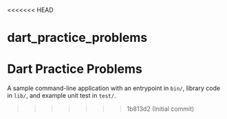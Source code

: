 <<<<<<< HEAD
# dart_practice_problems
Dart Practice Problems
=======
A sample command-line application with an entrypoint in `bin/`, library code
in `lib/`, and example unit test in `test/`.
>>>>>>> 1b813d2 (Initial commit)
